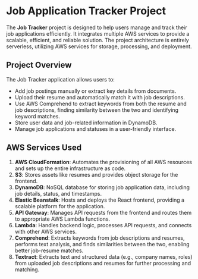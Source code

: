 # Job Application Tracker Project

The **Job Tracker** project is designed to help users manage and track their job applications efficiently. It integrates multiple AWS services to provide a scalable, efficient, and reliable solution. The project architecture is entirely serverless, utilizing AWS services for storage, processing, and deployment.


## Project Overview

The Job Tracker application allows users to:
- Add job postings manually or extract key details from documents.
- Upload their resume and automatically match it with job descriptions.
- Use AWS Comprehend to extract keywords from both the resume and job descriptions, finding similarity between the two and identifying keyword matches.
- Store user data and job-related information in DynamoDB.
- Manage job applications and statuses in a user-friendly interface.

## AWS Services Used

1. **AWS CloudFormation**: Automates the provisioning of all AWS resources and sets up the entire infrastructure as code.
2. **S3**: Stores assets like resumes and provides object storage for the frontend.
3. **DynamoDB**: NoSQL database for storing job application data, including job details, status, and timestamps.
4. **Elastic Beanstalk**: Hosts and deploys the React frontend, providing a scalable platform for the application.
5. **API Gateway**: Manages API requests from the frontend and routes them to appropriate AWS Lambda functions.
6. **Lambda**: Handles backend logic, processes API requests, and connects with other AWS services.
7. **Comprehend**: Extracts keywords from job descriptions and resumes, performs text analysis, and finds similarities between the two, enabling better job-resume matches.
8. **Textract**: Extracts text and structured data (e.g., company names, roles) from uploaded job descriptions and resumes for further processing and matching.

